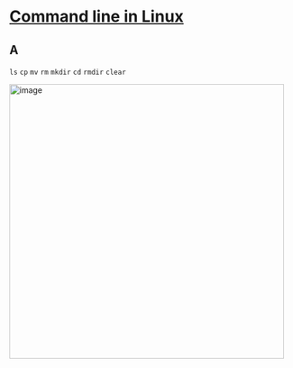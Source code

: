 # [Command line in Linux](https://github.com/dululu/GitNote/issues/66)

## A
`ls`
`cp`
`mv`
`rm`
`mkdir`
`cd`
`rmdir`
`clear`

<img width="487" alt="image" src="https://github.com/user-attachments/assets/4887a5a6-fcb2-4a4f-9ecf-5dd875d2970e">
